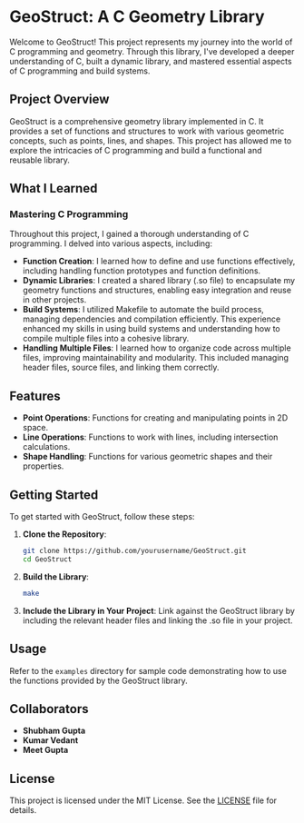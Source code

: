 # GeoStruct: A C Geometry Library

Welcome to GeoStruct! This project represents my journey into the world of C programming and geometry. Through this library, I've developed a deeper understanding of C, built a dynamic library, and mastered essential aspects of C programming and build systems.

## Project Overview

GeoStruct is a comprehensive geometry library implemented in C. It provides a set of functions and structures to work with various geometric concepts, such as points, lines, and shapes. This project has allowed me to explore the intricacies of C programming and build a functional and reusable library.

## What I Learned

### Mastering C Programming

Throughout this project, I gained a thorough understanding of C programming. I delved into various aspects, including:

- **Function Creation**: I learned how to define and use functions effectively, including handling function prototypes and function definitions.
- **Dynamic Libraries**: I created a shared library (.so file) to encapsulate my geometry functions and structures, enabling easy integration and reuse in other projects.
- **Build Systems**: I utilized Makefile to automate the build process, managing dependencies and compilation efficiently. This experience enhanced my skills in using build systems and understanding how to compile multiple files into a cohesive library.
- **Handling Multiple Files**: I learned how to organize code across multiple files, improving maintainability and modularity. This included managing header files, source files, and linking them correctly.

## Features

- **Point Operations**: Functions for creating and manipulating points in 2D space.
- **Line Operations**: Functions to work with lines, including intersection calculations.
- **Shape Handling**: Functions for various geometric shapes and their properties.

## Getting Started

To get started with GeoStruct, follow these steps:

1. **Clone the Repository**:
   ```bash
   git clone https://github.com/yourusername/GeoStruct.git
   cd GeoStruct
   ```

2. **Build the Library**:
   ```bash
   make
   ```

3. **Include the Library in Your Project**:
   Link against the GeoStruct library by including the relevant header files and linking the .so file in your project.

## Usage

Refer to the `examples` directory for sample code demonstrating how to use the functions provided by the GeoStruct library.

## Collaborators

- **Shubham Gupta**
- **Kumar Vedant**
- **Meet Gupta**

## License

This project is licensed under the MIT License. See the [LICENSE](LICENSE) file for details.
